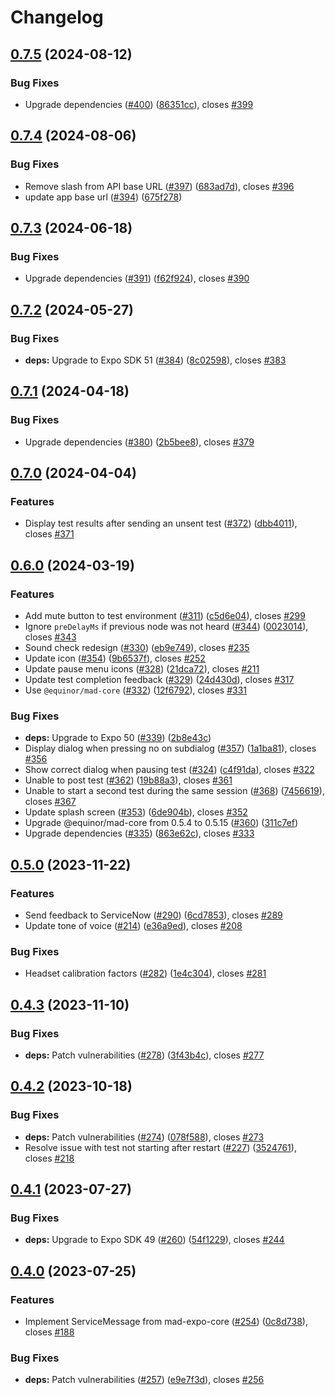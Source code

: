 # Changelog

## [0.7.5](https://github.com/equinor/hearing-test/compare/v0.7.4...v0.7.5) (2024-08-12)


### Bug Fixes

* Upgrade dependencies ([#400](https://github.com/equinor/hearing-test/issues/400)) ([86351cc](https://github.com/equinor/hearing-test/commit/86351ccb4f0a53cc32b210a8046b323d4e92ea75)), closes [#399](https://github.com/equinor/hearing-test/issues/399)

## [0.7.4](https://github.com/equinor/hearing-test/compare/v0.7.3...v0.7.4) (2024-08-06)


### Bug Fixes

* Remove slash from API base URL ([#397](https://github.com/equinor/hearing-test/issues/397)) ([683ad7d](https://github.com/equinor/hearing-test/commit/683ad7dd8fef3289cab84f03937653d9693a9929)), closes [#396](https://github.com/equinor/hearing-test/issues/396)
* update app base url ([#394](https://github.com/equinor/hearing-test/issues/394)) ([675f278](https://github.com/equinor/hearing-test/commit/675f278cbee98e69b36f581e0a03430e27afaba1))

## [0.7.3](https://github.com/equinor/hearing-test/compare/v0.7.2...v0.7.3) (2024-06-18)


### Bug Fixes

* Upgrade dependencies ([#391](https://github.com/equinor/hearing-test/issues/391)) ([f62f924](https://github.com/equinor/hearing-test/commit/f62f924406450b910c3316c2b1b05351255f6228)), closes [#390](https://github.com/equinor/hearing-test/issues/390)

## [0.7.2](https://github.com/equinor/hearing-test/compare/v0.7.1...v0.7.2) (2024-05-27)


### Bug Fixes

* **deps:** Upgrade to Expo SDK 51 ([#384](https://github.com/equinor/hearing-test/issues/384)) ([8c02598](https://github.com/equinor/hearing-test/commit/8c02598a4ce73f90f6b4ab6b4af794f50f5f6586)), closes [#383](https://github.com/equinor/hearing-test/issues/383)

## [0.7.1](https://github.com/equinor/hearing-test/compare/v0.7.0...v0.7.1) (2024-04-18)


### Bug Fixes

* Upgrade dependencies ([#380](https://github.com/equinor/hearing-test/issues/380)) ([2b5bee8](https://github.com/equinor/hearing-test/commit/2b5bee8929211ada7d6ec143b06bbcd418d607c0)), closes [#379](https://github.com/equinor/hearing-test/issues/379)

## [0.7.0](https://github.com/equinor/hearing-test/compare/v0.6.0...v0.7.0) (2024-04-04)


### Features

* Display test results after sending an unsent test ([#372](https://github.com/equinor/hearing-test/issues/372)) ([dbb4011](https://github.com/equinor/hearing-test/commit/dbb40114decab08c335983037de601ef08642a27)), closes [#371](https://github.com/equinor/hearing-test/issues/371)

## [0.6.0](https://github.com/equinor/hearing-test/compare/v0.5.0...v0.6.0) (2024-03-19)


### Features

* Add mute button to test environment ([#311](https://github.com/equinor/hearing-test/issues/311)) ([c5d6e04](https://github.com/equinor/hearing-test/commit/c5d6e04061f3e033b7ebaf6195e3df33ad11ebdd)), closes [#299](https://github.com/equinor/hearing-test/issues/299)
* Ignore `preDelayMs` if previous node was not heard ([#344](https://github.com/equinor/hearing-test/issues/344)) ([0023014](https://github.com/equinor/hearing-test/commit/00230145b743ef2d2bd23da1a0e087773c41c7c0)), closes [#343](https://github.com/equinor/hearing-test/issues/343)
* Sound check redesign ([#330](https://github.com/equinor/hearing-test/issues/330)) ([eb9e749](https://github.com/equinor/hearing-test/commit/eb9e749c60d124eaebe4570645bcd611c56c6405)), closes [#235](https://github.com/equinor/hearing-test/issues/235)
* Update icon ([#354](https://github.com/equinor/hearing-test/issues/354)) ([9b6537f](https://github.com/equinor/hearing-test/commit/9b6537f9e1846e04ee904ecc81e79d3693486b58)), closes [#252](https://github.com/equinor/hearing-test/issues/252)
* Update pause menu icons ([#328](https://github.com/equinor/hearing-test/issues/328)) ([21dca72](https://github.com/equinor/hearing-test/commit/21dca726ffbb0371de96aec7ca683c932b25db30)), closes [#211](https://github.com/equinor/hearing-test/issues/211)
* Update test completion feedback ([#329](https://github.com/equinor/hearing-test/issues/329)) ([24d430d](https://github.com/equinor/hearing-test/commit/24d430d9fb4be5a9fbdbded25d4aba3a939da64b)), closes [#317](https://github.com/equinor/hearing-test/issues/317)
* Use `@equinor/mad-core` ([#332](https://github.com/equinor/hearing-test/issues/332)) ([12f6792](https://github.com/equinor/hearing-test/commit/12f6792ac1d336a84135d9b2e4b33c3fc73b75f9)), closes [#331](https://github.com/equinor/hearing-test/issues/331)


### Bug Fixes

* **deps:** Upgrade to Expo 50 ([#339](https://github.com/equinor/hearing-test/issues/339)) ([2b8e43c](https://github.com/equinor/hearing-test/commit/2b8e43c05cfb249819712770a5e2739a5010c7dd))
* Display dialog when pressing no on subdialog ([#357](https://github.com/equinor/hearing-test/issues/357)) ([1a1ba81](https://github.com/equinor/hearing-test/commit/1a1ba81638fcbd0155ec5898d4a8271c6b81774a)), closes [#356](https://github.com/equinor/hearing-test/issues/356)
* Show correct dialog when pausing test ([#324](https://github.com/equinor/hearing-test/issues/324)) ([c4f91da](https://github.com/equinor/hearing-test/commit/c4f91da1efbab2e4ca3130d18a35ef417f773f34)), closes [#322](https://github.com/equinor/hearing-test/issues/322)
* Unable to post test ([#362](https://github.com/equinor/hearing-test/issues/362)) ([19b88a3](https://github.com/equinor/hearing-test/commit/19b88a3ceb091711e8b256121b7d922a18f4cb46)), closes [#361](https://github.com/equinor/hearing-test/issues/361)
* Unable to start a second test during the same session ([#368](https://github.com/equinor/hearing-test/issues/368)) ([7456619](https://github.com/equinor/hearing-test/commit/7456619a0f90836364ba7ddb2aa79cac0030d58f)), closes [#367](https://github.com/equinor/hearing-test/issues/367)
* Update splash screen ([#353](https://github.com/equinor/hearing-test/issues/353)) ([6de904b](https://github.com/equinor/hearing-test/commit/6de904b89dda684ea40dfa0c46ac8f5c82acf3f0)), closes [#352](https://github.com/equinor/hearing-test/issues/352)
* Upgrade @equinor/mad-core from 0.5.4 to 0.5.15 ([#360](https://github.com/equinor/hearing-test/issues/360)) ([311c7ef](https://github.com/equinor/hearing-test/commit/311c7efb366ca8315d43c435ddc29c10113f7e4f))
* Upgrade dependencies ([#335](https://github.com/equinor/hearing-test/issues/335)) ([863e62c](https://github.com/equinor/hearing-test/commit/863e62c174ca4130a8252646be5f4e4be4bcb74c)), closes [#333](https://github.com/equinor/hearing-test/issues/333)

## [0.5.0](https://github.com/equinor/hearing-test/compare/v0.4.3...v0.5.0) (2023-11-22)


### Features

* Send feedback to ServiceNow ([#290](https://github.com/equinor/hearing-test/issues/290)) ([6cd7853](https://github.com/equinor/hearing-test/commit/6cd7853e4f72a63f5cd86b52f4f03074ef0e66fa)), closes [#289](https://github.com/equinor/hearing-test/issues/289)
* Update tone of voice ([#214](https://github.com/equinor/hearing-test/issues/214)) ([e36a9ed](https://github.com/equinor/hearing-test/commit/e36a9ed9ed40d31f06793ec5efe7430c74a11392)), closes [#208](https://github.com/equinor/hearing-test/issues/208)


### Bug Fixes

* Headset calibration factors ([#282](https://github.com/equinor/hearing-test/issues/282)) ([1e4c304](https://github.com/equinor/hearing-test/commit/1e4c3048a66e5a794aae7bf6cf86ad0342ba88ff)), closes [#281](https://github.com/equinor/hearing-test/issues/281)

## [0.4.3](https://github.com/equinor/hearing-test/compare/v0.4.2...v0.4.3) (2023-11-10)


### Bug Fixes

* **deps:** Patch vulnerabilities ([#278](https://github.com/equinor/hearing-test/issues/278)) ([3f43b4c](https://github.com/equinor/hearing-test/commit/3f43b4c41f59f2c1501c85dc41470f72058ebf10)), closes [#277](https://github.com/equinor/hearing-test/issues/277)

## [0.4.2](https://github.com/equinor/hearing-test/compare/v0.4.1...v0.4.2) (2023-10-18)


### Bug Fixes

* **deps:** Patch vulnerabilities ([#274](https://github.com/equinor/hearing-test/issues/274)) ([078f588](https://github.com/equinor/hearing-test/commit/078f58806ab4961f6cc9d11ce580a16493aed3ca)), closes [#273](https://github.com/equinor/hearing-test/issues/273)
* Resolve issue with test not starting after restart ([#227](https://github.com/equinor/hearing-test/issues/227)) ([3524761](https://github.com/equinor/hearing-test/commit/3524761086f7840531599499a1d2bcf693e3bfb6)), closes [#218](https://github.com/equinor/hearing-test/issues/218)

## [0.4.1](https://github.com/equinor/hearing-test/compare/v0.4.0...v0.4.1) (2023-07-27)


### Bug Fixes

* **deps:** Upgrade to Expo SDK 49 ([#260](https://github.com/equinor/hearing-test/issues/260)) ([54f1229](https://github.com/equinor/hearing-test/commit/54f1229710f1c61fa3f99afd8e16d7367c02c195)), closes [#244](https://github.com/equinor/hearing-test/issues/244)

## [0.4.0](https://github.com/equinor/hearing-test/compare/v0.3.2...v0.4.0) (2023-07-25)


### Features

* Implement ServiceMessage from mad-expo-core ([#254](https://github.com/equinor/hearing-test/issues/254)) ([0c8d738](https://github.com/equinor/hearing-test/commit/0c8d7380aadfa12e6f831f97cd6d91408a670743)), closes [#188](https://github.com/equinor/hearing-test/issues/188)


### Bug Fixes

* **deps:** Patch vulnerabilities ([#257](https://github.com/equinor/hearing-test/issues/257)) ([e9e7f3d](https://github.com/equinor/hearing-test/commit/e9e7f3d27889b6f8db6c3721a1ab0b226cddab15)), closes [#256](https://github.com/equinor/hearing-test/issues/256)
